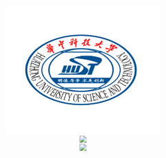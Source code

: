 
<div align = center>
<img src="./HUST.png" width="360" height="300"/>
</div>

<div align="center">
  <img src="https://nuyoahwjl.github.io/img/coding.gif" />
</div>

<div align="center">
  <img src="https://img.shields.io/github/languages/code-size/Nuyoahwjl/HUST-CS?logo=visualstudiocode&style=for-the-badge" />
</div>
